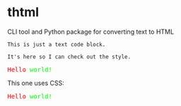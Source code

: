 # thtml

CLI tool and Python package for converting text to HTML

```text
This is just a text code block.

It's here so I can check out the style.
```

<!-- markdownlint-disable MD033 -->
<div style="font-family: monospace;">
  <span style="color: #f00;">Hello</span> <span style="color: #0f0;">world!</span>
</div>
<!-- markdownlint-enable MD033 -->

This one uses CSS:

<!-- markdownlint-disable MD033 -->
<style type="text/css">
  .thtml-container {
    font-family: monospace;
  }

  .thtml-container .fg-red {
    color: #f00;
  }

  .thtml-container .fg-green {
    color: #0f0;
  }
</style>

<div class="thtml-container">
  <span class="fg-red">Hello</span> <span class="fg-green">world!</span>
</div>
<!-- markdownlint-enable MD033 -->

